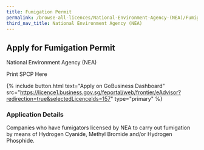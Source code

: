 ```yaml
---
title: Fumigation Permit
permalink: /browse-all-licences/National-Environment-Agency-(NEA)/Fumigation-Permit
third_nav_title: National Environment Agency (NEA)
---
```


## Apply for Fumigation Permit

National Environment Agency (NEA)

Print SPCP Here

{% include button.html text="Apply on GoBusiness Dashboard" src="https://licence1.business.gov.sg/feportal/web/frontier/eAdvisor?redirection=true&selectedLicenceIds=157" type="primary" %}

### Application Details
<p>Companies who have fumigators licensed by NEA to carry out fumigation by means of Hydrogen Cyanide, Methyl Bromide and/or Hydrogen Phosphide.</p>

